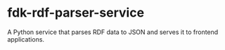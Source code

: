 # fdk-rdf-parser-service
A Python service that parses RDF data to JSON and serves it to frontend applications.